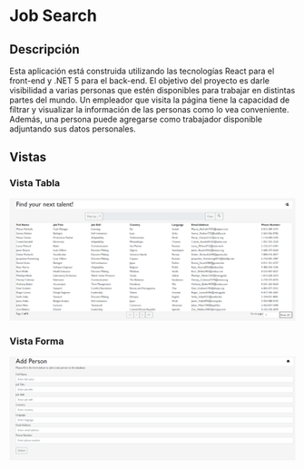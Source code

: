 ﻿# Job Search
 ## Descripción
Esta aplicación está construida utilizando las tecnologías React para el front-end y .NET 5 para el back-end. El objetivo del proyecto es darle visibilidad a varias personas que estén disponibles para trabajar en distintas partes del mundo. Un empleador que visita la página tiene la capacidad de filtrar y visualizar la información de las personas como lo vea conveniente. Además, una persona puede agregarse como trabajador disponible adjuntando sus datos personales.

## Vistas
### Vista Tabla
![Vista tabla](https://raw.githubusercontent.com/NChipanaUTEC/job-search/main/vista%20tabla.png)
### Vista Forma
![vista forma](https://raw.githubusercontent.com/NChipanaUTEC/job-search/main/vista%20forma.png)
